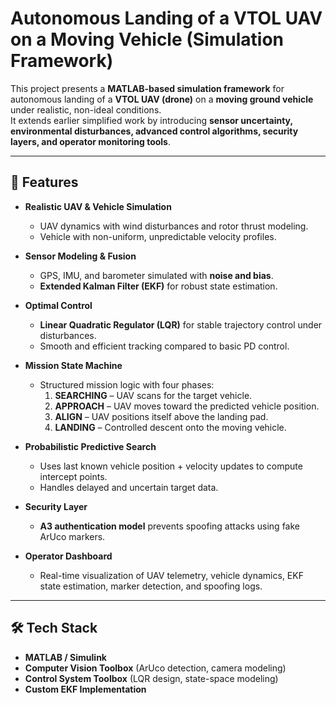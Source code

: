 # Autonomous Landing of a VTOL UAV on a Moving Vehicle (Simulation Framework)

This project presents a **MATLAB-based simulation framework** for autonomous landing of a **VTOL UAV (drone)** on a **moving ground vehicle** under realistic, non-ideal conditions.  
It extends earlier simplified work by introducing **sensor uncertainty, environmental disturbances, advanced control algorithms, security layers, and operator monitoring tools**.

---

## 🚀 Features

- **Realistic UAV & Vehicle Simulation**
  - UAV dynamics with wind disturbances and rotor thrust modeling.
  - Vehicle with non-uniform, unpredictable velocity profiles.

- **Sensor Modeling & Fusion**
  - GPS, IMU, and barometer simulated with **noise and bias**.
  - **Extended Kalman Filter (EKF)** for robust state estimation.

- **Optimal Control**
  - **Linear Quadratic Regulator (LQR)** for stable trajectory control under disturbances.
  - Smooth and efficient tracking compared to basic PD control.

- **Mission State Machine**
  - Structured mission logic with four phases:
    1. **SEARCHING** – UAV scans for the target vehicle.
    2. **APPROACH** – UAV moves toward the predicted vehicle position.
    3. **ALIGN** – UAV positions itself above the landing pad.
    4. **LANDING** – Controlled descent onto the moving vehicle.

- **Probabilistic Predictive Search**
  - Uses last known vehicle position + velocity updates to compute intercept points.
  - Handles delayed and uncertain target data.

- **Security Layer**
  - **A3 authentication model** prevents spoofing attacks using fake ArUco markers.

- **Operator Dashboard**
  - Real-time visualization of UAV telemetry, vehicle dynamics, EKF state estimation, marker detection, and spoofing logs.

---

## 🛠️ Tech Stack

- **MATLAB / Simulink**
- **Computer Vision Toolbox** (ArUco detection, camera modeling)
- **Control System Toolbox** (LQR design, state-space modeling)
- **Custom EKF Implementation**

